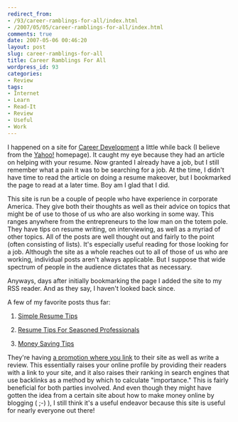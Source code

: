 ```yaml
---
redirect_from:
- /93/career-ramblings-for-all/index.html
- /2007/05/05/career-ramblings-for-all/index.html
comments: true
date: 2007-05-06 00:46:20
layout: post
slug: career-ramblings-for-all
title: Career Ramblings For All
wordpress_id: 93
categories:
- Review
tags:
- Internet
- Learn
- Read-It
- Review
- Useful
- Work
---
```


I happened on a site for [Career Development](http://www.careerramblings.com/) a little while back (I believe from the [Yahoo!](http://www.yahoo.com/) homepage).  It caught my eye because they had an article on helping with your resume.  Now granted I already have a job, but I still remember what a pain it was to be searching for a job.  At the time, I didn't have time to read the article on doing a resume makeover, but I bookmarked the page to read at a later time.  Boy am I glad that I did.

This site is run be a couple of people who have experience in corporate America.  They give both their thoughts as well as their advice on topics that might be of use to those of us who are also working in some way.  This ranges anywhere from the entrepreneurs to the low man on the totem pole.  They have tips on resume writing, on interviewing, as well as a myriad of other topics.  All of the posts are well thought out and fairly to the point (often consisting of lists).  It's especially useful reading for those looking for a job.  Although the site as a whole reaches out to all of those of us who are working, individual posts aren't always applicable.  But I suppose that wide spectrum of people in the audience dictates that as necessary.

Anyways, days after initially bookmarking the page I added the site to my RSS reader.  And as they say, I haven't looked back since.

A few of my favorite posts thus far:




  1. [Simple Resume Tips](http://www.careerramblings.com/2007/04/03/simple-steps-on-how-to-write-a-resume/)


  2. [Resume Tips For Seasoned Professionals](http://www.careerramblings.com/2007/04/24/6-resume-tips-for-seasoned-professionals/)


  3. [Money Saving Tips](http://www.careerramblings.com/2007/04/11/ways-to-save-one-dollar-a-week/)



They're having [a promotion where you link](http://www.careerramblings.com/2007/05/03/review-career-ramblings-for-a-backlink/) to their site as well as write a review.  This essentially raises your online profile by providing their readers with a link to your site, and it also raises their ranking in search engines that use backlinks as a method by which to calculate "importance."  This is fairly beneficial for both parties involved.  And even though they might have gotten the idea from a certain site about how to make money online by blogging ( ;-) ), I still think it's a useful endeavor because this site is useful for nearly everyone out there!
